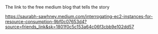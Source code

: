 The link to the free medium blog that tells the story

https://saurabh-sawhney.medium.com/interrogating-ec2-instances-for-resource-consumption-9bf0c07653d4?source=friends_link&sk=1801f0c5c153a64c06f3cbb9e102dd57
